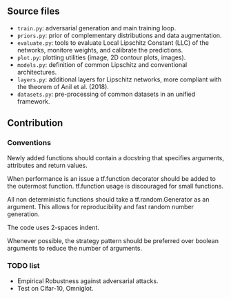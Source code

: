 ## Source files

- `train.py`: adversarial generation and main training loop.
- `priors.py`: prior of complementary distributions and data augmentation.
- `evaluate.py`: tools to evaluate Local Lipschitz Constant (LLC) of the networks, monitore weights, and calibrate the predictions.
- `plot.py`: plotting utilities (image, 2D contour plots, images).
- `models.py`: definition of common Lipschitz and conventional architectures.
- `layers.py`: additional layers for Lipschitz networks, more compliant with the theorem of Anil et al. (2018).
- `datasets.py`: pre-processing of common datasets in an unified framework.

## Contribution 

### Conventions

Newly added functions should contain a docstring that specifies arguments, attributes and return values.

When performance is an issue a tf.function decorator should be added to the outermost function. tf.function usage is discouraged for small functions.

All non deterministic functions should take a tf.random.Generator as an argument. This allows for reproducibility and fast random number generation.

The code uses 2-spaces indent.

Whenever possible, the strategy pattern should be preferred over boolean arguments to reduce the number of arguments.

### TODO list

* Empirical Robustness against adversarial attacks.
* Test on Cifar-10, Omniglot.
